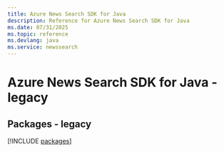 ```yaml
---
title: Azure News Search SDK for Java
description: Reference for Azure News Search SDK for Java
ms.date: 07/31/2025
ms.topic: reference
ms.devlang: java
ms.service: newssearch
---
```

# Azure News Search SDK for Java - legacy
## Packages - legacy
[!INCLUDE [packages](news-search-index.md)]